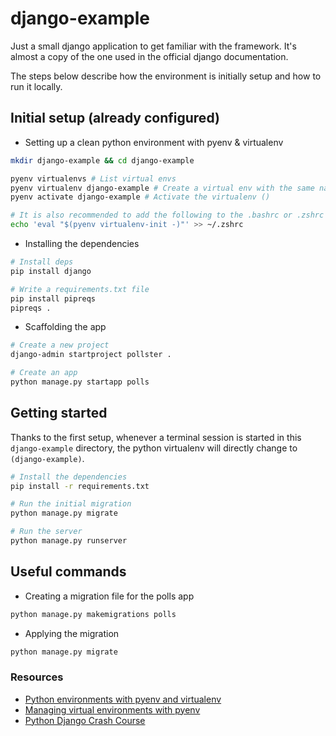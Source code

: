# django-example

Just a small django application to get familiar with the framework.
It's almost a copy of the one used in the official django documentation.

The steps below describe how the environment is initially setup and how to run it locally.

## Initial setup (already configured)

- Setting up a clean python environment with pyenv & virtualenv

```bash
mkdir django-example && cd django-example

pyenv virtualenvs # List virtual envs
pyenv virtualenv django-example # Create a virtual env with the same name as the folder
pyenv activate django-example # Activate the virtualenv ()

# It is also recommended to add the following to the .bashrc or .zshrc to automatically activate virtualenvs
echo 'eval "$(pyenv virtualenv-init -)"' >> ~/.zshrc
```

- Installing the dependencies

```bash
# Install deps
pip install django

# Write a requirements.txt file
pip install pipreqs
pipreqs .
```

- Scaffolding the app

```bash
# Create a new project
django-admin startproject pollster .

# Create an app
python manage.py startapp polls
```

## Getting started

Thanks to the first setup, whenever a terminal session is started in this `django-example` directory, the python virtualenv will directly change to `(django-example)`.

```bash
# Install the dependencies
pip install -r requirements.txt

# Run the initial migration
python manage.py migrate

# Run the server
python manage.py runserver
```

## Useful commands

- Creating a migration file for the polls app

```bash
python manage.py makemigrations polls
```

- Applying the migration

```bash
python manage.py migrate
```

### Resources

- [Python environments with pyenv and virtualenv](https://fathomtech.io/blog/python-environments-with-pyenv-and-vitualenv/)
- [Managing virtual environments with pyenv](https://towardsdatascience.com/managing-virtual-environment-with-pyenv-ae6f3fb835f8)
- [Python Django Crash Course](https://www.youtube.com/watch?v=e1IyzVyrLSU)

